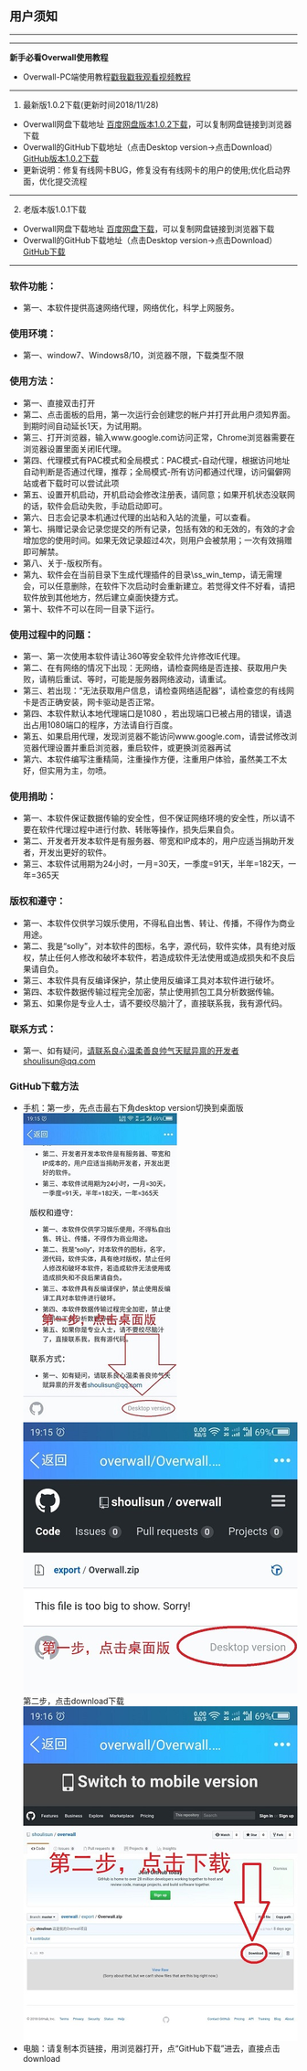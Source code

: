 ## 用户须知
-------------------------------------------------------
-------------------------------------------------------
**新手必看Overwall使用教程**
* Overwall-PC端使用教程[戳我戳我观看视频教程](https://shoulisun.github.io/overwall/export/overwall/overwall.html)
-------------------------------------------------------
1. 最新版1.0.2下载(更新时间2018/11/28)
* Overwall网盘下载地址 [百度网盘版本1.0.2下载](https://pan.baidu.com/s/1PiRXIv-VEUYbbFl3TaHS1g)，可以复制网盘链接到浏览器下载
* Overwall的GitHub下载地址（点击Desktop version->点击Download） [GitHub版本1.0.2下载](https://github.com/shoulisun/overwall/blob/master/export/Overwall-1.0.2.zip)
* 更新说明：修复有线网卡BUG，修复没有有线网卡的用户的使用;优化启动界面，优化提交流程
-------------------------------------------------------------
2. 老版本版1.0.1下载
* Overwall网盘下载地址 [百度网盘下载](https://pan.baidu.com/s/1le5GChFJhxmW8kxdg9c0pg)，可以复制网盘链接到浏览器下载
* Overwall的GitHub下载地址（点击Desktop version->点击Download） [GitHub下载](https://github.com/shoulisun/overwall/blob/master/export/Overwall.zip)
-------------------------------------------------------------
### 软件功能：
* 第一、本软件提供高速网络代理，网络优化，科学上网服务。

### 使用环境：
* 第一、window7、Windows8/10，浏览器不限，下载类型不限

### 使用方法：
* 第一、直接双击打开
* 第二、点击面板的启用，第一次运行会创建您的帐户并打开此用户须知界面。到期时间自动延长1天，为试用期。
* 第三、打开浏览器，输入www.google.com访问正常，Chrome浏览器需要在浏览器设置里面关闭IE代理。
* 第四、代理模式有PAC模式和全局模式：PAC模式-自动代理，根据访问地址自动判断是否通过代理，推荐；全局模式-所有访问都通过代理，访问偏僻网站或者下载时可以尝试此项
* 第五、设置开机启动，开机启动会修改注册表，请同意；如果开机状态没联网的话，软件会启动失败，手动启动即可。
* 第六、日志会记录本机通过代理的出站和入站的流量，可以查看。
* 第七、捐赠记录会记录您提交的所有记录，包括有效的和无效的，有效的才会增加您的使用时间。如果无效记录超过4次，则用户会被禁用；一次有效捐赠即可解禁。
* 第八、关于-版权所有。
* 第九、软件会在当前目录下生成代理插件的目录\ss_win_temp，请无需理会，可以任意删除，在软件下次启动时会重新建立。若觉得文件不好看，请把软件放到其他地方，然后建立桌面快捷方式。
* 第十、软件不可以在同一目录下运行。

### 使用过程中的问题：
* 第一、第一次使用本软件请让360等安全软件允许修改IE代理。
* 第二、在有网络的情况下出现：无网络，请检查网络是否连接、获取用户失败，请稍后重试、等时，可能是服务器网络波动，请重试。
* 第三、若出现：“无法获取用户信息，请检查网络适配器”，请检查您的有线网卡是否正确安装，网卡驱动是否正常。
* 第四、本软件默认本地代理端口是1080 ，若出现端口已被占用的错误，请退出占用1080端口的程序，方法请自行百度。
* 第五、如果启用代理，发现浏览器不能访问www.google.com，请尝试修改浏览器代理设置并重启浏览器，重启软件，或更换浏览器再试
* 第六、本软件编写注重精简，注重操作方便，注重用户体验，虽然美工不太好，但实用为主，勿喷。

### 使用捐助：
* 第一、本软件保证数据传输的安全性，但不保证网络环境的安全性，所以请不要在软件代理过程中进行付款、转账等操作，损失后果自负。
* 第二、开发者开发本软件是有服务器、带宽和IP成本的，用户应适当捐助开发者，开发出更好的软件。
* 第三、本软件试用期为24小时，一月=30天，一季度=91天，半年=182天，一年=365天

### 版权和遵守：
* 第一、本软件仅供学习娱乐使用，不得私自出售、转让、传播，不得作为商业用途。
* 第二、我是“solly”，对本软件的图标，名字，源代码，软件实体，具有绝对版权，禁止任何人修改和破坏本软件，若造成软件无法使用或造成损失和不良后果请自负。
* 第三、本软件具有反编译保护，禁止使用反编译工具对本软件进行破坏。
* 第四、本软件数据传输过程完全加密，禁止使用抓包工具分析数据传输。
* 第五、如果你是专业人士，请不要绞尽脑汁了，直接联系我，我有源代码。

### 联系方式：
* 第一、如有疑问，请联系良心温柔善良帅气天赋异禀的开发者shoulisun@qq.com

### GitHub下载方法
* 手机：第一步，先点击最右下角desktop version切换到桌面版![第一步，切换桌面版](./imgs/desktop1.jpg) ![第一步，切换桌面版](./imgs/desktop2.jpg)第二步，点击download下载![第二步，点击下载](./imgs/download.jpg)
* 电脑：请复制本页链接，用浏览器打开，点“GitHub下载”进去，直接点击download
